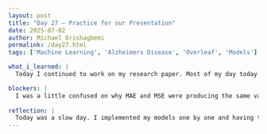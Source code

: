 ```yaml
---
layout: post
title: "Day 27 – Practice for our Presentation"
date: 2025-07-02
author: Michael Orishagbemi
permalink: /day27.html
tags: ['Machine Learning', 'Alzheimers Disease', 'Overleaf', 'Models']

what_i_learned: |
  Today I continued to work on my research paper. Most of my day today was trying to successfully implement all the specified model methods (ELM, KNN, SVM, Decision Trees, Random Forest) into my dataset and evaluate the metrics for each model (Mean Absolute Error, Mean Squared Error, & Root Mean Square Error and its percentage difference) and how long each model took to be trained on the data. After inputting my results in Overleaf, I then tried to balance my data. Balancing is essentially making the values of our target features 50/50. Balancing helps prevent bias in models so that they don't end up favoring one class over another and they even improve performance by allowing a model to learn from all classes, leading to more accurate predictions. 

blockers: |
  I was a little confused on why MAE and MSE were producing the same values but I realize that's just how it works.
  
reflection: |
  Today was a slow day. I implemented my models one by one and having to go back and see which variable I assinged to which was a confusing and laborious process. While I wouldn't say it was a challenge per se and its implementation wasn't even neccesary to my assignment, I wasn't able to get a good decision tree visualization for my data since I wasn't sure what to put as the feature names and I didn't want to have to put every one of them in a list. Balancing my data was a bit confusing at first but I looked up some videos to get a better idea of how to go about things. I'm still not fully finished with my model implementation (I'm busy with Random Forest) but once I'm done I'll have to look at the research papers provided to us to properly tackle the literature part of my paper.
---
```

